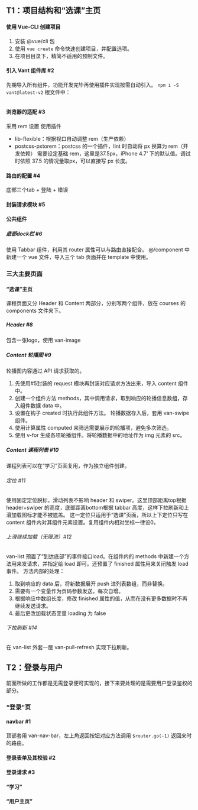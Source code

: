 ## T1：项目结构和“选课”主页
#### 使用 Vue-CLI 创建项目
1. 安装 @vue/cli 包
2. 使用 `vue create` 命令快速创建项目，并配置选项。
3. 在项目目录下，精简不适用的预制文件。
#### 引入 Vant 组件库 #2
先期导入所有组件，功能开发完毕再使用插件实现按需自动引入。
`npm i -S vant@latest-v2`
根文件中：
```javascript

```
#### 浏览器的适配 #3
采用 rem 设置
使用插件
- lib-flexible：根据视口自动调整 rem（生产依赖）
- postcss-pxtorem：postcss 的一个插件，lint 时自动将 px 换算为 rem（开发依赖）
	需要设定基础 rem，这里是37.5px，iPhone 4.7‘ 下的默认值。调试时依照 37.5 的情况量取px，可以直接写 px 长度。
#### 路由的配置 #4
底部三个tab + 登陆 + 错误
#### 封装请求模块 #5
#### 公共组件
##### 底部dock栏 #6
使用 Tabbar 组件，利用其 router 属性可以与路由直接配合。
@/component 中新建一个 vue 文件，导入三个 tab 页面并在 template 中使用。
### 三大主要页面
#### “选课”主页
课程页面又分 Header 和 Content 两部分，分别写两个组件，放在 courses 的 components 文件夹下。
##### Header #8
包含一张logo，使用 van-image
##### Content 轮播图 #9
轮播图内容通过 API 请求获取的。
1. 先使用#5封装的 request 模块再封装对应请求方法出来，导入 content 组件中。
2. 创建一个组件方法 methods，其中调用请求，取到响应的轮播信息数组，存入组件数据 data 中。
3. 设置在钩子 created 时执行此组件方法。
轮播数据存入后，套用 van-swipe 组件。
1. 使用计算属性 computed 来筛选需要展示的轮播项，避免多次筛选。
2. 使用 v-for 生成各项轮播组件。将轮播数据中的地址作为 img 元素的 src。
##### Content 课程列表 #10
课程列表可以在“学习”页面复用，作为独立组件创建。
###### 定位 #11
使用固定定位脱标，滑动列表不影响 header 和 swiper。这里顶部距离top根据header+swiper 的高度，底部距离bottom根据 tabbar 高度，这样下拉刷新和上滑加载图标才能不被遮盖。
这一定位只适用于“选课”页面，所以上下定位只写在 content 组件内对其组件元素设置。复用组件内相对坐标一律设0。
###### 上滑继续加载（无限流）#12
van-list 预置了“到达底部”的事件接口load。在组件内的 methods 中新建一个方法用来发请求，并指定给 load 即可。还预置了 finished 属性用来关闭触发 load 事件。
方法内部的处理：
1. 取到响应的 data 后，将新数据展开 push 进列表数组，而非替换。
2. 需要有一个变量作为页码参数发送，每次自增。
3. 根据响应中数组长度，修改 finished 属性的值，从而在没有更多数据时不再继续发送请求。
4. 最后更改加载状态变量 loading 为 false
###### 下拉刷新 #14
在 van-list 外套一层 van-pull-refresh 实现下拉刷新。

## T2：登录与用户
前面所做的工作都是无需登录便可实现的，接下来要处理的是需要用户登录鉴权的部分。
### “登录”页
#### navbar #1
顶部套用 van-nav-bar，左上角返回按钮对应方法调用 `$router.go(-1)` 返回来时的路由。
#### 登录表单及其校验 #2
#### 登录请求 #3

#### “学习”
#### “用户主页”